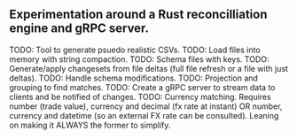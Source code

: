 ## Experimentation around a Rust reconcilliation engine and gRPC server.
TODO: Tool to generate psuedo realistic CSVs.
TODO: Load files into memory with string compaction.
TODO: Schema files with keys.
TODO: Generate/apply changesets from file deltas (full file refresh or a file with just deltas).
TODO: Handle schema modifications.
TODO: Projection and grouping to find matches.
TODO: Create a gRPC server to stream data to clients and be notified of changes.
TODO: Currency matching. Requires number (trade value), currency and decimal (fx rate at instant) OR number, currency and datetime (so an external FX rate can be consulted). Leaning on making it ALWAYS the former to simplify.